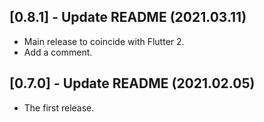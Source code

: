 ## [0.8.1] - Update README (2021.03.11)

* Main release to coincide with Flutter 2.
* Add a comment.

## [0.7.0] - Update README (2021.02.05)

* The first release.
